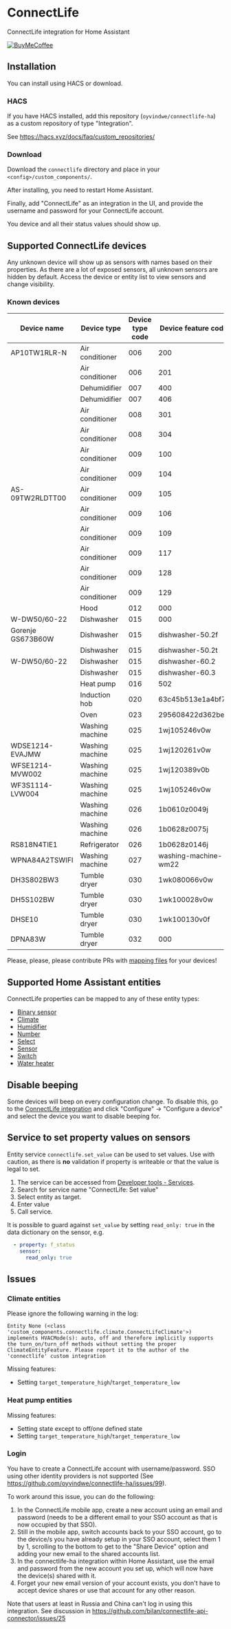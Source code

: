 # ConnectLife

ConnectLife integration for Home Assistant

[![BuyMeCoffee](https://www.buymeacoffee.com/assets/img/custom_images/orange_img.png)](https://www.buymeacoffee.com/oyvindwev)

## Installation

You can install using HACS or download.

### HACS
If you have HACS installed, add this repository (`oyvindwe/connectlife-ha`) as a custom repository of type "Integration".

See https://hacs.xyz/docs/faq/custom_repositories/ 

### Download

Download the `connectlife` directory and place in your `<config>/custom_components/`.

After installing, you need to restart Home Assistant.

Finally, add "ConnectLife" as an integration in the UI, and provide the username and password for your ConnectLife account.

You device and all their status values should show up.

## Supported ConnectLife devices

Any unknown device will show up as sensors with names based on their properties. As there are a lot of exposed
sensors, all unknown sensors are hidden by default. Access the device or entity list to view sensors and change
visibility.

### Known devices

| Device name       | Device type     | Device type code | Device feature code |
|-------------------|-----------------|------------------|---------------------|
| AP10TW1RLR-N      | Air conditioner | 006              | 200                 |
|                   | Air conditioner | 006              | 201                 |
|                   | Dehumidifier    | 007              | 400                 |
|                   | Dehumidifier    | 007              | 406                 |
|                   | Air conditioner | 008              | 301                 |
|                   | Air conditioner | 008              | 304                 |
|                   | Air conditioner | 009              | 100                 |
|                   | Air conditioner | 009              | 104                 |
| AS-09TW2RLDTT00   | Air conditioner | 009              | 105                 |
|                   | Air conditioner | 009              | 106                 |
|                   | Air conditioner | 009              | 109                 |
|                   | Air conditioner | 009              | 117                 |
|                   | Air conditioner | 009              | 128                 |
|                   | Air conditioner | 009              | 129                 |
|                   | Hood            | 012              | 000                 |
| W-DW50/60-22      | Dishwasher      | 015              | 000                 |
| Gorenje GS673B60W | Dishwasher      | 015              | dishwasher-50.2f    |
|                   | Dishwasher      | 015              | dishwasher-50.2t    |
| W-DW50/60-22      | Dishwasher      | 015              | dishwasher-60.2     |
|                   | Dishwasher      | 015              | dishwasher-60.3     |
|                   | Heat pump       | 016              | 502                 |
|                   | Induction hob   | 020              | 63c45b513e1a4bf7    |
|                   | Oven            | 023              | 295608422d362be1    |
|                   | Washing machine | 025              | 1wj105246v0w        |
| WDSE1214-EVAJMW   | Washing machine | 025              | 1wj120261v0w        |
| WFSE1214-MVW002   | Washing machine | 025              | 1wj120389v0b        |
| WF3S1114-LVW004   | Washing machine | 025              | 1wj105246v0w        |
|                   | Washing machine | 026              | 1b0610z0049j        |
|                   | Washing machine | 026              | 1b0628z0075j        |
| RS818N4TIE1       | Refrigerator    | 026              | 1b0628z0146j        |
| WPNA84A2TSWIFI    | Washing machine | 027              | washing-machine-wm22|
| DH3S802BW3        | Tumble dryer    | 030              | 1wk080066v0w        |
| DH5S102BW         | Tumble dryer    | 030              | 1wk100028v0w        |
| DHSE10            | Tumble dryer    | 030              | 1wk100130v0f        |
| DPNA83W           | Tumble dryer    | 032              | 000                 |


Please, please, please contribute PRs with [mapping files](custom_components/connectlife/data_dictionaries) for your devices!

## Supported Home Assistant entities

ConnectLife properties can be mapped to any of these entity types:

- [Binary sensor](https://developers.home-assistant.io/docs/core/entity/binary-sensor)
- [Climate](https://developers.home-assistant.io/docs/core/entity/climate)
- [Humidifier](https://developers.home-assistant.io/docs/core/entity/humidifier)
- [Number](https://developers.home-assistant.io/docs/core/entity/number)
- [Select](https://developers.home-assistant.io/docs/core/entity/select)
- [Sensor](https://developers.home-assistant.io/docs/core/entity/sensor)
- [Switch](https://developers.home-assistant.io/docs/core/entity/switch)
- [Water heater](https://developers.home-assistant.io/docs/core/entity/water-heater)

## Disable beeping

Some devices will beep on every configuration change. To disable this, go to the
[ConnectLife integration](https://my.home-assistant.io/redirect/integration/?domain=connectlife)
and click "Configure" → "Configure a device" and select the device you want to disable beeping for. 

## Service to set property values on sensors

Entity service `connectlife.set_value` can be used to set values. Use with caution, as there is **no** validation
if property is writeable or that the value is legal to set.

1. The service can be accessed from [Developer tools - Services](https://my.home-assistant.io/redirect/developer_services/).
2. Search for service name "ConnectLife: Set value"
3. Select entity as target.
4. Enter value
5. Call service.

It is possible to guard against `set_value` by setting `read_only: true` in the data dictionary on the sensor, e.g.
```yaml
  - property: f_status 
    sensor:
      read_only: true
```

## Issues

### Climate entities

Please ignore the following warning in the log:
```
Entity None (<class 'custom_components.connectlife.climate.ConnectLifeClimate'>) implements HVACMode(s): auto, off and therefore implicitly supports the turn_on/turn_off methods without setting the proper ClimateEntityFeature. Please report it to the author of the 'connectlife' custom integration
```

Missing features:
- Setting `target_temperature_high`/`target_temperature_low`

### Heat pump entities
 
Missing features:
- Setting state except to off/one defined state
- Setting `target_temperature_high`/`target_temperature_low`

### Login

You have to create a ConnectLife account with username/password. SSO using other identity providers is not supported (See https://github.com/oyvindwe/connectlife-ha/issues/99).

To work around this issue, you can do the following:
1. In the ConnectLife mobile app, create a new account using an email and password (needs to be a different email to your SSO account as that is now occupied by that SSO).
2. Still in the mobile app, switch accounts back to your SSO account, go to the device/s you have already setup in your SSO account, select them 1 by 1, scrolling to the bottom to get to the "Share Device" option and adding your new email to the shared accounts list.
3. In the connectlife-ha integration within Home Assistant, use the email and password from the new account you set up, which will now have the device(s) shared with it.
4. Forget your new email version of your account exists, you don't have to accept device shares or use that account for any other reason.

Note that users at least in Russia and China can't log in using this integration. See discussion in
https://github.com/bilan/connectlife-api-connector/issues/25
